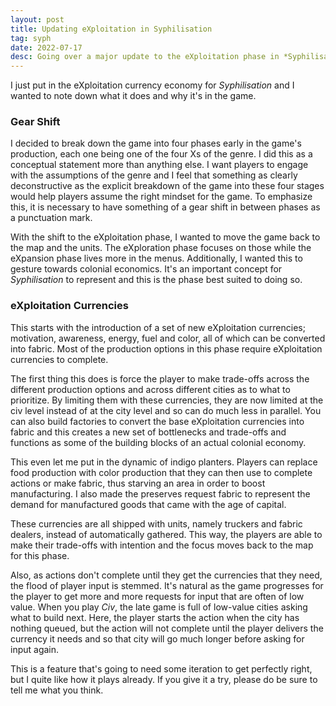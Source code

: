```yaml
---
layout: post
title: Updating eXploitation in Syphilisation
tag: syph
date: 2022-07-17
desc: Going over a major update to the eXploitation phase in *Syphilisation*
---
```


I just put in the eXploitation currency economy for *Syphilisation* and I wanted to note down what it does and why it's in the game.

### Gear Shift

I decided to break down the game into four phases early in the game's production, each one being one of the four Xs of the genre. I did this as a conceptual statement more than anything else. I want players to engage with the assumptions of the genre and I feel that something as clearly deconstructive as the explicit breakdown of the game into these four stages would help players assume the right mindset for the game. To emphasize this, it is necessary to have something of a gear shift in between phases as a punctuation mark.

With the shift to the eXploitation phase, I wanted to move the game back to the map and the units. The eXploration phase focuses on those while the eXpansion phase lives more in the menus. Additionally, I wanted this to gesture towards colonial economics. It's an important concept for *Syphilisation* to represent and this is the phase best suited to doing so.

### eXploitation Currencies

This starts with the introduction of a set of new eXploitation currencies; motivation, awareness, energy, fuel and color, all of which can be converted into fabric. Most of the production options in this phase require eXploitation currencies to complete.

The first thing this does is force the player to make trade-offs across the different production options and across different cities as to what to prioritize. By limiting them with these currencies, they are now limited at the civ level instead of at the city level and so can do much less in parallel. You can also build factories to convert the base eXploitation currencies into fabric and this creates a new set of bottlenecks and trade-offs and functions as some of the building blocks of an actual colonial economy. 

This even let me put in the dynamic of indigo planters. Players can replace food production with color production that they can then use to complete actions or make fabric, thus starving an area in order to boost manufacturing. I also made the preserves request fabric to represent the demand for manufactured goods that came with the age of capital.

These currencies are all shipped with units, namely truckers and fabric dealers, instead of automatically gathered. This way, the players are able to make their trade-offs with intention and the focus moves back to the map for this phase.

Also, as actions don't complete until they get the currencies that they need, the flood of player input is stemmed. It's natural as the game progresses for the player to get more and more requests for input that are often of low value. When you play *Civ*, the late game is full of low-value cities asking what to build next. Here, the player starts the action when the city has nothing queued, but the action will not complete until the player delivers the currency it needs and so that city will go much longer before asking for input again.

This is a feature that's going to need some iteration to get perfectly right, but I quite like how it plays already. If you give it a try, please do be sure to tell me what you think.